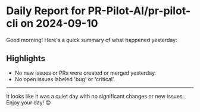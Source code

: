 # Daily Report for PR-Pilot-AI/pr-pilot-cli on 2024-09-10

Good morning! Here's a quick summary of what happened yesterday:

## Highlights
- No new issues or PRs were created or merged yesterday.
- No open issues labeled 'bug' or 'critical'.

---

It looks like it was a quiet day with no significant changes or new issues. Enjoy your day! 😊